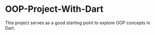 # OOP-Project-With-Dart
This project serves as a good starting point to explore OOP concepts in Dart.

